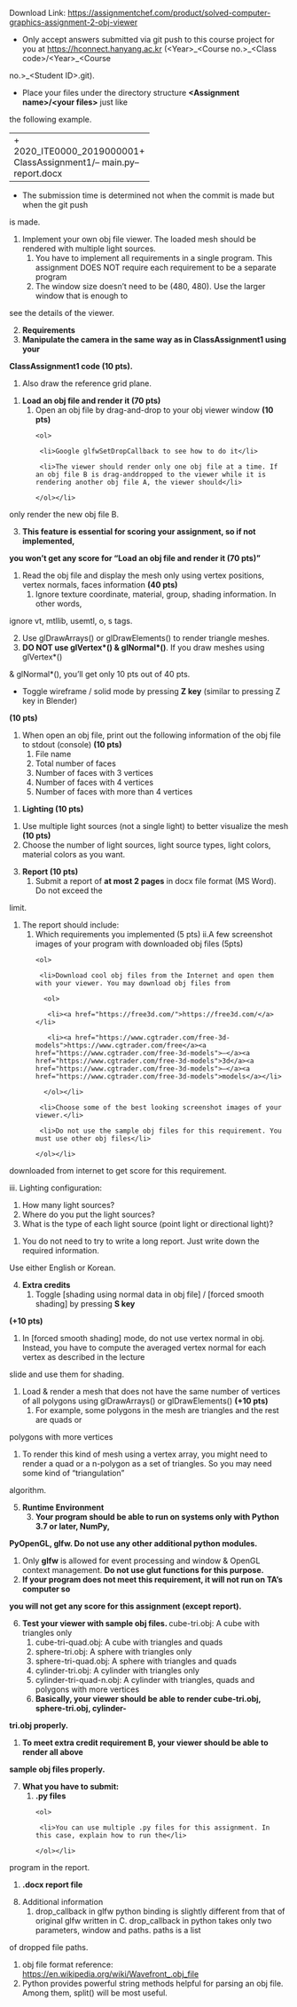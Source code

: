 Download Link: https://assignmentchef.com/product/solved-computer-graphics-assignment-2-obj-viewer
<br>



<ul>

 <li>Only accept answers submitted via git push to this course project for you at <a href="https://hconnect.hanyang.ac.kr/">https://hconnect.hanyang.ac.kr</a> (&lt;Year&gt;_&lt;Course no.&gt;_&lt;Class code&gt;/&lt;Year&gt;_&lt;Course</li>

</ul>

no.&gt;_&lt;Student ID&gt;.git).

<ul>

 <li>Place your files under the directory structure <strong>&lt;Assignment name&gt;/&lt;your files&gt;</strong> just like</li>

</ul>

the following example.

<table width="234">

 <tbody>

  <tr>

   <td width="234">+ 2020_ITE0000_2019000001+ ClassAssignment1/–  main.py–  report.docx</td>

  </tr>

 </tbody>

</table>

<ul>

 <li>The submission time is determined not when the commit is made but when the git push</li>

</ul>

is made.




<ol>

 <li>Implement your own obj file viewer. The loaded mesh should be rendered with multiple light sources.

  <ol>

   <li>You have to implement all requirements in a single program. This assignment DOES NOT require each requirement to be a separate program</li>

   <li>The window size doesn’t need to be (480, 480). Use the larger window that is enough to</li>

  </ol></li>

</ol>

see the details of the viewer.




<ol start="2">

 <li><strong>Requirements </strong></li>

 <li><strong> Manipulate the camera in the same way as in ClassAssignment1 using your </strong></li>

</ol>

<strong>ClassAssignment1 code (10 pts). </strong>

<ol>

 <li>Also draw the reference grid plane.</li>

</ol>




<ol>

 <li><strong> Load an obj file and render it (70 pts) </strong>

  <ol>

   <li>Open an obj file by drag-and-drop to your obj viewer window <strong>(10 pts)</strong>

    <ol>

     <li>Google glfwSetDropCallback to see how to do it</li>

     <li>The viewer should render only one obj file at a time. If an obj file B is drag-anddropped to the viewer while it is rendering another obj file A, the viewer should</li>

    </ol></li>

  </ol></li>

</ol>

only render the new obj file B.

<ol start="3">

 <li><strong>This feature is essential for scoring your assignment, so if not implemented, </strong></li>

</ol>

<strong>you won’t get any score for “Load an obj file and render it (70 pts)” </strong>

<ol>

 <li>Read the obj file and display the mesh only using vertex positions, vertex normals, faces information <strong>(40 pts)</strong>

  <ol>

   <li>Ignore texture coordinate, material, group, shading information. In other words,</li>

  </ol></li>

</ol>

ignore vt, mtllib, usemtl, o, s tags.

<ol start="2">

 <li>Use glDrawArrays() or glDrawElements() to render triangle meshes.</li>

 <li><strong>DO NOT use glVertex*() &amp; glNormal*()</strong>. If you draw meshes using glVertex*()</li>

</ol>

&amp; glNormal*(), you’ll get only 10 pts out of 40 pts.

<ul>

 <li>Toggle wireframe / solid mode by pressing <strong>Z key</strong> (similar to pressing Z key in Blender)</li>

</ul>

<strong>(10 pts)</strong>

<ol>

 <li>When open an obj file, print out the following information of the obj file to stdout (console) <strong>(10 pts)</strong>

  <ol>

   <li>File name</li>

   <li>Total number of faces</li>

   <li>Number of faces with 3 vertices</li>

   <li>Number of faces with 4 vertices</li>

   <li>Number of faces with more than 4 vertices</li>

  </ol></li>

</ol>




<ol>

 <li><strong> Lighting (10 pts) </strong></li>

</ol>

<ol>

 <li>Use multiple light sources (not a single light) to better visualize the mesh<strong> (10 pts)</strong></li>

 <li>Choose the number of light sources, light source types, light colors, material colors as you want.</li>

</ol>




<ol start="3">

 <li><strong>Report (10 pts) </strong>

  <ol>

   <li>Submit a report of <strong>at most 2 pages</strong> in docx file format (MS Word). Do not exceed the</li>

  </ol></li>

</ol>

limit.

<ol>

 <li>The report should include:

  <ol>

   <li>Which requirements you implemented (5 pts) ii.A few screenshot images of your program with downloaded obj files (5pts)

    <ol>

     <li>Download cool obj files from the Internet and open them with your viewer. You may download obj files from

      <ol>

       <li><a href="https://free3d.com/">https://free3d.com/</a></li>

       <li><a href="https://www.cgtrader.com/free-3d-models">https://www.cgtrader.com/free</a><a href="https://www.cgtrader.com/free-3d-models">–</a><a href="https://www.cgtrader.com/free-3d-models">3d</a><a href="https://www.cgtrader.com/free-3d-models">–</a><a href="https://www.cgtrader.com/free-3d-models">models</a></li>

      </ol></li>

     <li>Choose some of the best looking screenshot images of your viewer.</li>

     <li>Do not use the sample obj files for this requirement. You must use other obj files</li>

    </ol></li>

  </ol></li>

</ol>

downloaded from internet to get score for this requirement.

iii.       Lighting configuration:

<ol>

 <li>How many light sources?</li>

 <li>Where do you put the light sources?</li>

 <li>What is the type of each light source (point light or directional light)?</li>

</ol>

<ol>

 <li>You do not need to try to write a long report. Just write down the required information.</li>

</ol>

Use either English or Korean.




<ol start="4">

 <li><strong>Extra credits </strong>

  <ol>

   <li>Toggle [shading using normal data in obj file] / [forced smooth shading] by pressing <strong>S key </strong></li>

  </ol></li>

</ol>

<strong>(+10 pts)</strong>

<ol>

 <li>In [forced smooth shading] mode, do not use vertex normal in obj. Instead, you have to compute the averaged vertex normal for each vertex as described in the lecture</li>

</ol>

slide and use them for shading.

<ol>

 <li>Load &amp; render a mesh that does not have the same number of vertices of all polygons using glDrawArrays() or glDrawElements() <strong>(+10 pts)</strong>

  <ol>

   <li>For example, some polygons in the mesh are triangles and the rest are quads or</li>

  </ol></li>

</ol>

polygons with more vertices

<ol>

 <li>To render this kind of mesh using a vertex array, you might need to render a quad or a n-polygon as a set of triangles. So you may need some kind of “triangulation”</li>

</ol>

algorithm.




<ol start="5">

 <li><strong>Runtime Environment </strong>

  <ol start="3">

   <li><strong>Your program should be able to run on systems only with Python 3.7 or later, NumPy, </strong></li>

  </ol></li>

</ol>

<strong>PyOpenGL, glfw. Do not use any other additional python modules. </strong>

<ol>

 <li>Only <strong>glfw</strong> is allowed for event processing and window &amp; OpenGL context management. <strong>Do not use glut functions for this purpose.</strong></li>

 <li><strong>If your program does not meet this requirement, it will not run on TA’s computer </strong><strong>so </strong></li>

</ol>

<strong>you will not get any score for this assignment (except report). </strong>

<strong> </strong>

<ol start="6">

 <li><strong>Test your viewer with sample obj files. </strong> cube-tri.obj: A cube with triangles only

  <ol>

   <li>cube-tri-quad.obj: A cube with triangles and quads</li>

   <li>sphere-tri.obj: A sphere with triangles only</li>

   <li>sphere-tri-quad.obj: A sphere with triangles and quads</li>

   <li>cylinder-tri.obj: A cylinder with triangles only</li>

   <li>cylinder-tri-quad-n.obj: A cylinder with triangles, quads and polygons with more vertices</li>

   <li><strong>Basically, your viewer should be able to render cube-tri.obj, sphere-tri.obj, cylinder-</strong></li>

  </ol></li>

</ol>

<strong>tri.obj properly. </strong>

<ol>

 <li><strong>To meet extra credit requirement B, your viewer should be able to render all above </strong></li>

</ol>

<strong>sample obj files properly. </strong>




<ol start="7">

 <li><strong>What you have to submit: </strong>

  <ol>

   <li><strong>.py files</strong>

    <ol>

     <li>You can use multiple .py files for this assignment. In this case, explain how to run the</li>

    </ol></li>

  </ol></li>

</ol>

program in the report.

<ol>

 <li><strong>.docx report file</strong></li>

</ol>




<ol start="8">

 <li>Additional information

  <ol>

   <li>drop_callback in glfw python binding is slightly different from that of original glfw written in C. drop_callback in python takes only two parameters, window and paths. paths is a list</li>

  </ol></li>

</ol>

of dropped file paths.

<ol>

 <li>obj file format reference: <a href="https://en.wikipedia.org/wiki/Wavefront_.obj_file">https://en.wikipedia.org/wiki/Wavefront_.obj_file</a></li>

 <li>Python provides powerful string methods helpful for parsing an obj file. Among them, split() will be most useful.</li>

</ol>